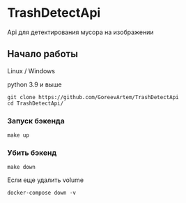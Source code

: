 # TrashDetectApi
Api для детектирования мусора на изображении

## Начало работы

Linux / Windows

python 3.9 и выше

```
git clone https://github.com/GoreevArtem/TrashDetectApi
cd TrashDetectApi/
```

[//]: # (### Установка зависимостей)

[//]: # (```)

[//]: # (pip install -r requirements.txt)

[//]: # (```)

### Запуск бэкенда

```
make up
```

### Убить бэкенд

```
make down
```
Если еще удалить volume

```
docker-compose down -v
```
